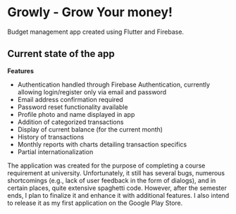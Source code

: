 # Growly - Grow Your money!

Budget management app created using Flutter and Firebase.

## Current state of the app

**Features**
- Authentication handled through Firebase Authentication, currently allowing login/register only via email and password
- Email address confirmation required
- Password reset functionality available
- Profile photo and name displayed in app
- Addition of categorized transactions
- Display of current balance (for the current month)
- History of transactions
- Monthly reports with charts detailing transaction specifics
- Partial internationalization

The application was created for the purpose of completing a course requirement at university. Unfortunately, it still has several bugs, numerous shortcomings (e.g., lack of user feedback in the form of dialogs), and in certain places, quite extensive spaghetti code. However, after the semester ends, I plan to finalize it and enhance it with additional features. I also intend to release it as my first application on the Google Play Store.